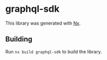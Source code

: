 # graphql-sdk

This library was generated with [Nx](https://nx.dev).

## Building

Run `nx build graphql-sdk` to build the library.
